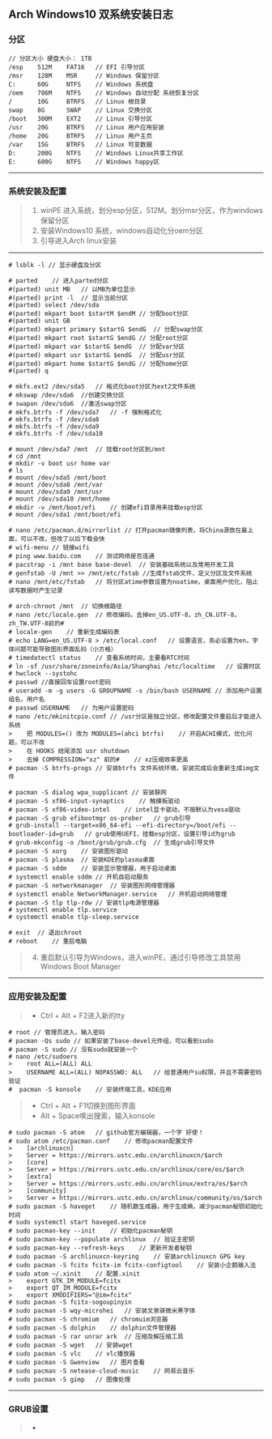 Arch Windows10 双系统安装日志
---

### 分区
	// 分区大小	硬盘大小： 1TB
	/esp 	512M	FAT16	// EFI 引导分区
	/msr 	128M	MSR		// Windows 保留分区
	C:	 	60G		NTFS	// Windows 系统盘
	/oem 	786M	NTFS	// Windows 自动分配 系统恢复分区
	/	 	10G		BTRFS	// Linux 根目录
	swap 	8G		SWAP	// Linux 交换分区
	/boot	300M	EXT2	// Linux 引导分区
	/usr	20G		BTRFS	// Linux 用户应用安装
	/home	20G		BTRFS	// Linux 用户主页
	/var	15G		BTRFS	// Linux 可变数据
	D:		200G	NTFS	// Windows Linux共享工作区
	E:		600G	NTFS	// Windows happy区

---
### 系统安装及配置
> 1.  winPE 进入系统，划分esp分区，512M。划分msr分区，作为windows保留分区
> 2.  安装Windows10 系统，windows自动化分oem分区
> 3.  引导进入Arch linux安装

---
	# lsblk -l // 显示硬盘及分区

	# parted	// 进入parted分区
	#(parted) unit MB	// 以MB为单位显示
	#(parted) print -l 	// 显示当前分区
	#(parted) select /dev/sda
	#(parted) mkpart boot $startM $endM	// 分配boot分区
	#(parted) unit GB
	#(parted) mkpart primary $startG $endG	// 分配swap分区
	#(parted) mkpart root $startG $endG	// 分配root分区
	#(parted) mkpart var $startG $endG	// 分配var分区
	#(parted) mkpart usr $startG $endG	// 分配usr分区
	#(parted) mkpart home $startG $endG	// 分配home分区
	#(parted) q

	# mkfs.ext2 /dev/sda5	// 格式化boot分区为ext2文件系统
	# mkswap /dev/sda6	//创建交换分区
	# swapon /dev/sda6	//激活swap分区
	# mkfs.btrfs -f /dev/sda7	// -f 强制格式化
	# mkfs.btrfs -f /dev/sda8
	# mkfs.btrfs -f /dev/sda9
	# mkfs.btrfs -f /dev/sda10

	# mount /dev/sda7 /mnt	// 挂载root分区到/mnt
	# cd /mnt
	# mkdir -v boot usr home var
	# ls
	# mount /dev/sda5 /mnt/boot
	# mount /dev/sda8 /mnt/var
	# mount /dev/sda9 /mnt/usr
	# mount /dev/sda10 /mnt/home
	# mkdir -v /mnt/boot/efi	// 创建efi目录用来挂载esp分区
	# mount /dev/sda1 /mnt/boot/efi

	# nano /etc/pacman.d/mirrorlist	// 打开pacman镜像列表，将China源放在最上面，可以不改，但改了以后下载会快
	# wifi-menu	// 链接wifi
	# ping www.baidu.com	// 测试网络是否连通
	# pacstrap -i /mnt base base-devel	// 安装基础系统以及常用开发工具
	# genfstab -U /mnt >> /mnt/etc/fstab //生成fstab文件，定义分区及文件系统
	# nano /mnt/etc/fstab	// 将分区atime参数设置为noatime，桌面用户优化，阻止读写数据时产生记录

	# arch-chroot /mnt	// 切换根路径
	# nano /etc/locale.gen	// 修改编码，去掉en_US.UTF-8，zh_CN.UTF-8，zh_TW.UTF-8前的#
	# locale-gen	// 重新生成编码表
	# echo LANG=en_US.UTF-8 > /etc/local.conf	// 设置语言，务必设置为en，字体问题可能导致图形界面乱码（小方格）
	# timedatectl status	// 查看系统时间，主要看RTC时间
	# ln -sf /usr/share/zoneinfo/Asia/Shanghai /etc/localtime	// 设置时区
	# hwclock --systohc
	# passwd //直接回车设置root密码
	# useradd -m -g users -G GROUPNAME -s /bin/bash USERNAME // 添加用户设置组名，用户名
	# passwd USERNAME	// 为用户设置密码
	# nano /etc/mkinitcpio.conf	// /usr分区是独立分区，修改配置文件重启后才能进入系统
	>    把 MODULES=() 改为 MODULES=(ahci btrfs)    // 开启ACHI模式，优化问题，可以不改
	>    在 HOOKS 结尾添加 usr shutdown   
	>    去掉 COMPRESSION="xz" 前的#    // xz压缩效率更高
	# pacman -S btrfs-progs	// 安装btrfs 文件系统环境，安装完成后会重新生成img文件

	# pacman -S dialog wpa_supplicant // 安装联网
	# pacman -S xf86-input-synaptics	// 触摸板驱动
	# pacman -S xf86-video-intel	// intel显卡驱动，不按默认为vesa驱动
	# pacman -S grub efibootmgr os-prober	// grub引导
	# grub-install --target=x86_64-efi --efi-directory=/boot/efi --bootloader-id=grub	// grub使用UEFI，挂载esp分区，设置引导id为grub
	# grub-mkconfig -o /boot/grub/grub.cfg	// 生成grub引导文件
	# pacman -S xorg	// 安装图形驱动
	# pacman -S plasma	// 安装KDE的plasma桌面
	# pacman -S sddm	// 安装显示管理器，用于启动桌面
	# systemctl enable sddm	// 开机自启动服务
	# pacman -S networkmanager	// 安装图形网络管理器
	# systemctl enable NetworkManager.service	// 开机启动网络管理
	# pacman -S tlp tlp-rdw	// 安装tlp电源管理器
	# systemctl enable tlp.service
	# systemctl enable tlp-sleep.service

	# exit	// 退出chroot
	# reboot	// 重启电脑

> 4.  重启默认引导为Windows，进入winPE，通过引导修改工具禁用Windows Boot Manager

---
### 应用安装及配置
> *   Ctrl + Alt + F2进入新的tty

	# root // 管理员进入，输入密码
	# pacman -Qs sudo // 如果安装了base-devel元件组，可以看到sudo
	# pacman -S sudo // 没有sudo就安装一个
	# nano /etc/sudoers
	>    root ALL=(ALL) ALL
	>    USERNAME ALL=(ALL) NOPASSWD: ALL   // 给普通用户su权限，并且不需要密码验证
	#  pacman -S konsole	// 安装终端工具，KDE应用

> *   Ctrl + Alt + F1切换到图形界面
> *   Alt + Space唤出搜索，输入konsole

	# sudo pacman -S atom	// github官方编辑器，一个字 好使！
	# sudo atom /etc/pacman.conf	// 修改pacman配置文件
	>    [archlinuxcn]
	>    Server = https://mirrors.ustc.edu.cn/archlinuxcn/$arch
	>    [core]
	>    Server = https://mirrors.ustc.edu.cn/archlinux/core/os/$arch
	>    [extra]
	>    Server = https://mirrors.ustc.edu.cn/archlinux/extra/os/$arch
	>    [community]
	>    Server = https://mirrors.ustc.edu.cn/archlinux/community/os/$arch
	# sudo pacman -S haveget	// 随机数生成器，用于生成熵，减少pacman秘钥初始化时间
	# sudo systemctl start haveged.service
	# sudo pacman-key --init	// 初始化pacman秘钥
	# sudo pacman-key --populate archlinux	// 验证主密钥
	# sudo pacman-key --refresh-keys	// 更新开发者秘钥
	# sudo pacman -S archlinuxcn-keyring	// 安装archlinuxcn GPG key
	# sudo pacman -S fcitx fcitx-im fcitx-configtool	// 安装小企鹅输入法
	# sudo atom ~/.xinit	// 配置.xinit
	>    export GTK_IM_MODULE=fcitx
	>    export QT_IM_MODULE=fcitx
	>    export XMODIFIERS="@im=fcitx"
	# sudo pacman -S fcitx-sogoupinyin
	# sudo pacman -S wqy-microhei	// 安装文泉驿微米黑字体
	# sudo pacman -S chromium	// chromuim浏览器
	# sudo pacman -S dolphin	// dolphin文件管理器
	# sudo pacman -S rar unrar ark	// 压缩及解压缩工具
	# sudo pacman -S wget	// 安装wget
	# sudo pacman -S vlc	// vlc播放器
	# sudo pacman -S Gwenview	// 图片查看
	# sudo pacman -S netease-cloud-music	// 网易云音乐
	# sudo pacman -S gimp	// 图像处理

---
### GRUB设置
> *
